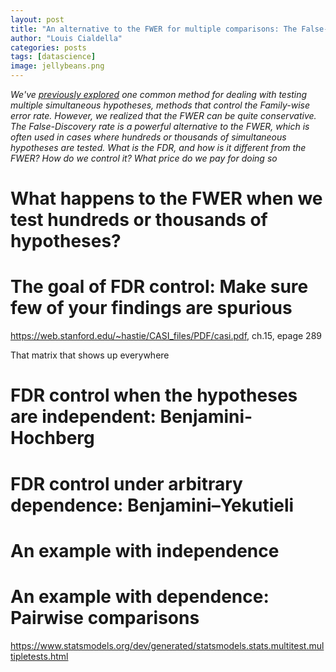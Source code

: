 ```yaml
---
layout: post
title: "An alternative to the FWER for multiple comparisons: The False-Discovery Rate"
author: "Louis Cialdella"
categories: posts
tags: [datascience]
image: jellybeans.png
---
```


*We've [previously explored](https://lmc2179.github.io/posts/fwer.html) one common method for dealing with testing multiple simultaneous hypotheses, methods that control the Family-wise error rate. However, we realized that the FWER can be quite conservative. The False-Discovery rate is a powerful alternative to the FWER, which is often used in cases where hundreds or thousands of simultaneous hypotheses are tested. What is the FDR, and how is it different from the FWER? How do we control it? What price do we pay for doing so*

# What happens to the FWER when we test hundreds or thousands of hypotheses?

# The goal of FDR control: Make sure few of your findings are spurious

https://web.stanford.edu/~hastie/CASI_files/PDF/casi.pdf, ch.15, epage 289

That matrix that shows up everywhere

# FDR control when the hypotheses are independent: Benjamini-Hochberg

# FDR control under arbitrary dependence: Benjamini–Yekutieli

# An example with independence

# An example with dependence: Pairwise comparisons

https://www.statsmodels.org/dev/generated/statsmodels.stats.multitest.multipletests.html
